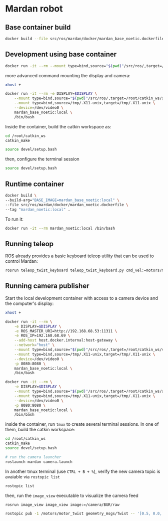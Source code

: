 # Mardan robot

## Base container build

```bash
docker build --file src/ros/mardan/docker/mardan_base_noetic.dockerfile --tag "mardan_base_noetic:local" .
```

## Development using base container

```bash
docker run -it --rm --mount type=bind,source="$(pwd)"/src/ros/,target=/root/catkin_ws/src/ -e DISPLAY=$DISPLAY -v /tmp/.X11-unix:/tmp/.X11-unix mardan_base_noetic:local /bin/bash
```

more advanced command mounting the display and camera:

```bash
xhost +

docker run -it --rm -e DISPLAY=$DISPLAY \
    --mount type=bind,source="$(pwd)"/src/ros/,target=/root/catkin_ws/src/ \
    --mount type=bind,source=/tmp/.X11-unix,target=/tmp/.X11-unix \
    --device=/dev/video0 \
    mardan_base_noetic:local \
    /bin/bash
```

Inside the container, build the catkin workspace as:

```bash
cd /root/catkin_ws
catkin_make

source devel/setup.bash
```

then, configure the terminal session

```bash
source devel/setup.bash
```

## Runtime container

```bash
docker build \
--build-arg="BASE_IMAGE=mardan_base_noetic:local" \
--file src/ros/mardan/docker/mardan_noetic.dockerfile \
--tag "mardan_noetic:local" .
```

To run it:

```bash
docker run -it --rm mardan_noetic:local /bin/bash
```

## Running teleop

ROS already provides a basic keyboard teleop utility that can be used to control Mardan:

```bash
rosrun teleop_twist_keyboard teleop_twist_keyboard.py cmd_vel:=motors/motor_twist
```


## Running camera publisher

Start the local development container with access to a camera device and the computer's display:

```bash
xhost +

docker run -it --rm \
    -e DISPLAY=$DISPLAY \
    -e ROS_MASTER_URI=http://192.168.68.53:11311 \
    -e ROS_IP=192.168.68.69 \
    --add-host host.docker.internal:host-gateway \
    --network="host" \
    --mount type=bind,source="$(pwd)"/src/ros/,target=/root/catkin_ws/src/ \
    --mount type=bind,source=/tmp/.X11-unix,target=/tmp/.X11-unix \
    --device=/dev/video0 \
    -p 8080:8080 \
    mardan_base_noetic:local \
    /bin/bash

docker run -it --rm \
    -e DISPLAY=$DISPLAY \
    --mount type=bind,source="$(pwd)"/src/ros/,target=/root/catkin_ws/src/ \
    --mount type=bind,source=/tmp/.X11-unix,target=/tmp/.X11-unix \
    --device=/dev/video0 \
    -p 8080:8080 \
    mardan_base_noetic:local \
    /bin/bash
```

inside the container, run `tmux` to create several terminal sessions. In one of them, build the catkin workspace:

```bash
cd /root/catkin_ws
catkin_make
source devel/setup.bash

# run the camera launcher
roslaunch mardan camera.launch
```

In another tmux terminal (use `CTRL + B + %`), verify the new camera topic is avaiable via `rostopic list`

```bash
rostopic list
```

then, run the `image_view` executable to visualize the camera feed

```bash
rosrun image_view image_view image:=/camera/BGR/raw
```


```bash
rostopic pub -1 /motors/motor_twist geometry_msgs/Twist -- '[0.5, 0.0, 0.0]' '[0.0, 0.0, 0.5]'
```